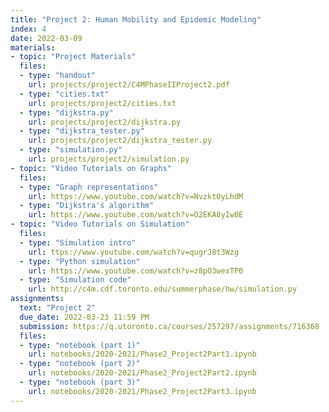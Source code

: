 ```yaml
---
title: "Project 2: Human Mobility and Epidemic Modeling"
index: 4
date: 2022-03-09
materials:
- topic: "Project Materials"
  files: 
  - type: "handout"
    url: projects/project2/C4MPhaseIIProject2.pdf
  - type: "cities.txt"
    url: projects/project2/cities.txt
  - type: "dijkstra.py"
    url: projects/project2/dijkstra.py
  - type: "dijkstra_tester.py"
    url: projects/project2/dijkstra_tester.py
  - type: "simulation.py"
    url: projects/project2/simulation.py
- topic: "Video Tutorials on Graphs"
  files:
  - type: "Graph representations"
    url: https://www.youtube.com/watch?v=NvzktOyLhdM
  - type: "Dijkstra's algorithm"
    url: https://www.youtube.com/watch?v=O2EKA8yIw0E
- topic: "Video Tutorials on Simulation"
  files:
  - type: "Simulation intro"
    url: ttps://www.youtube.com/watch?v=qugrJ8t3Wzg
  - type: "Python simulation"
    url: https://www.youtube.com/watch?v=z8pO3wexTP0
  - type: "Simulation code"
    url: http://c4m.cdf.toronto.edu/summerphase/hw/simulation.py
assignments:
  text: "Project 2"
  due_date: 2022-03-23 11:59 PM
  submission: https://q.utoronto.ca/courses/257297/assignments/716368
  files:
  - type: "notebook (part 1)" 
    url: notebooks/2020-2021/Phase2_Project2Part1.ipynb
  - type: "notebook (part 2)" 
    url: notebooks/2020-2021/Phase2_Project2Part2.ipynb
  - type: "notebook (part 3)" 
    url: notebooks/2020-2021/Phase2_Project2Part3.ipynb
---
```

